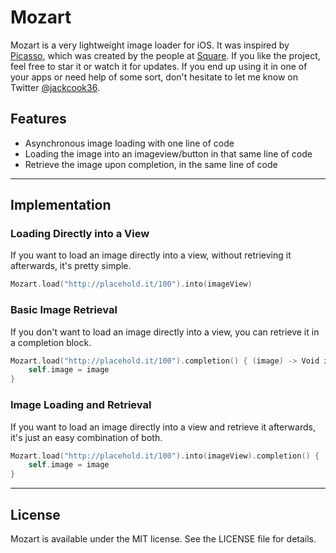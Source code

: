 # Mozart

Mozart is a very lightweight image loader for iOS. It was inspired by [Picasso](http://square.github.io/picasso/), which was created by the people at [Square](http://square.github.io/). If you like the project, feel free to star it or watch it for updates. If you end up using it in one of your apps or need help of some sort, don't hesitate to let me know on Twitter [@jackcook36](https://twitter.com/jackcook36).

## Features

- Asynchronous image loading with one line of code
- Loading the image into an imageview/button in that same line of code
- Retrieve the image upon completion, in the same line of code

---
## Implementation

### Loading Directly into a View
If you want to load an image directly into a view, without retrieving it afterwards, it's pretty simple.

```swift
Mozart.load("http://placehold.it/100").into(imageView)
```

### Basic Image Retrieval
If you don't want to load an image directly into a view, you can retrieve it in a completion block.

```swift
Mozart.load("http://placehold.it/100").completion() { (image) -> Void in
    self.image = image
}
```

### Image Loading and Retrieval
If you want to load an image directly into a view and retrieve it afterwards, it's just an easy combination of both.

```swift
Mozart.load("http://placehold.it/100").into(imageView).completion() { (image) -> Void in
    self.image = image
}
```

---
## License

Mozart is available under the MIT license. See the LICENSE file for details.
